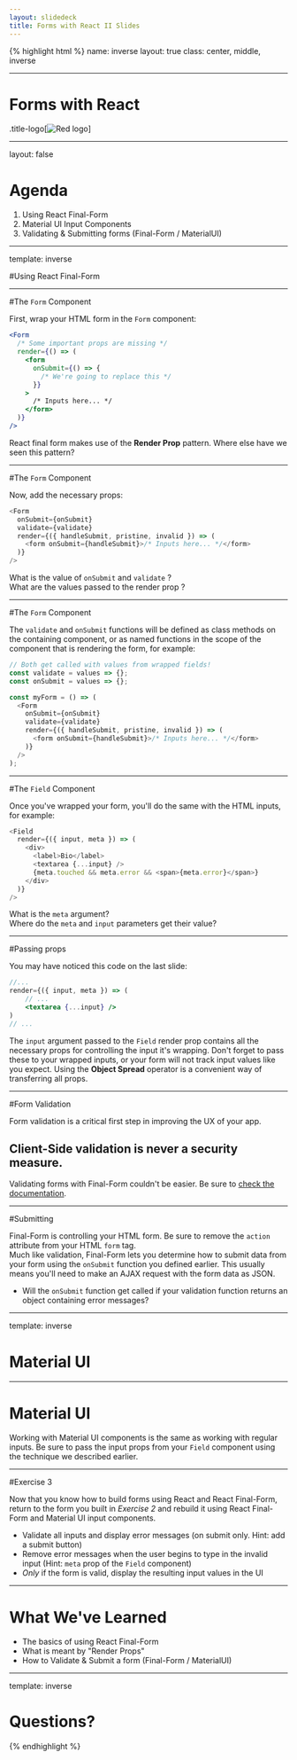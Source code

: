 ```yaml
---
layout: slidedeck
title: Forms with React II Slides
---
```


{% highlight html %}
name: inverse
layout: true
class: center, middle, inverse

---

# Forms with React

.title-logo[![Red logo](/public/img/red-logo-white.svg)]

---

layout: false

# Agenda

1.  Using React Final-Form
2.  Material UI Input Components
3.  Validating & Submitting forms (Final-Form / MaterialUI)

---

template: inverse

#Using React Final-Form

---

#The `Form` Component

First, wrap your HTML form in the `Form` component:

```jsx
<Form
  /* Some important props are missing */
  render={() => (
    <form
      onSubmit={() => {
        /* We're going to replace this */
      }}
    >
      /* Inputs here... */
    </form>
  )}
/>
```

React final form makes use of the **Render Prop** pattern. Where else have we seen this pattern?

---

#The `Form` Component

Now, add the necessary props:

```js
<Form
  onSubmit={onSubmit}
  validate={validate}
  render={({ handleSubmit, pristine, invalid }) => (
    <form onSubmit={handleSubmit}>/* Inputs here... */</form>
  )}
/>
```

What is the value of `onSubmit` and `validate` ? <br/>
What are the values passed to the render prop ? <br/>

---

#The `Form` Component

The `validate` and `onSubmit` functions will be defined as class methods on the containing component,
or as named functions in the scope of the component that is rendering the form, for example:

```js
// Both get called with values from wrapped fields!
const validate = values => {};
const onSubmit = values => {};

const myForm = () => (
  <Form
    onSubmit={onSubmit}
    validate={validate}
    render={({ handleSubmit, pristine, invalid }) => (
      <form onSubmit={handleSubmit}>/* Inputs here... */</form>
    )}
  />
);
```

---

#The `Field` Component

Once you've wrapped your form, you'll do the same with the HTML inputs, for example:

```js
<Field
  render={({ input, meta }) => (
    <div>
      <label>Bio</label>
      <textarea {...input} />
      {meta.touched && meta.error && <span>{meta.error}</span>}
    </div>
  )}
/>
```

What is the `meta` argument? <br/>
Where do the `meta` and `input` parameters get their value?

---

#Passing props

You may have noticed this code on the last slide:

```jsx
//...
render={({ input, meta }) => (
    // ...
    <textarea {...input} />
)
// ...
```

The `input` argument passed to the `Field` render prop contains all the necessary props for controlling the input it's wrapping.
Don't forget to pass these to your wrapped inputs, or your form will not track input values like you expect. Using the
**Object Spread** operator is a convenient way of transferring all props.

---

#Form Validation

Form validation is a critical first step in improving the UX of your app. <br/>

## Client-Side validation is never a security measure.

Validating forms with Final-Form couldn't be easier.
Be sure to [check the documentation](https://github.com/final-form/react-final-form#examples).

---

#Submitting

Final-Form is controlling your HTML form. Be sure to remove the `action` attribute from your HTML `form` tag. <br/>
Much like validation, Final-Form lets you determine how to submit data from your form using the `onSubmit` function you defined earlier.
This usually means you'll need to make an AJAX request with the form data as JSON.

- Will the `onSubmit` function get called if your validation function returns an object containing error messages?

---

template: inverse

# Material UI

---

# Material UI

Working with Material UI components is the same as working with regular inputs. Be sure to pass the input props from your `Field` component using the
technique we described earlier.

---

#Exercise 3

Now that you know how to build forms using React and React Final-Form, return to the
form you built in _Exercise 2_ and rebuild it using React Final-Form and Material UI input components.

- Validate all inputs and display error messages (on submit only. Hint: add a submit button)
- Remove error messages when the user begins to type in the invalid input (Hint: `meta` prop of the `Field` component)
- _Only_ if the form is valid, display the resulting input values in the UI

---

# What We've Learned

- The basics of using React Final-Form
- What is meant by "Render Props"
- How to Validate & Submit a form (Final-Form / MaterialUI)

---

template: inverse

# Questions?

{% endhighlight %}

